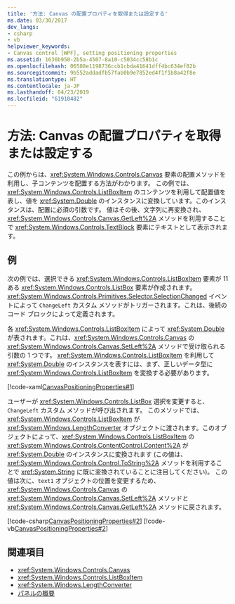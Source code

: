 ```yaml
---
title: '方法: Canvas の配置プロパティを取得または設定する'
ms.date: 03/30/2017
dev_langs:
- csharp
- vb
helpviewer_keywords:
- Canvas control [WPF], setting positioning properties
ms.assetid: 1636b950-2b5a-4507-8a10-c5034cc58b1c
ms.openlocfilehash: 06508e1198736ccb1cbda41641dff4bc634ef82b
ms.sourcegitcommit: 9b552addadfb57fab0b9e7852ed4f1f1b8a42f8e
ms.translationtype: HT
ms.contentlocale: ja-JP
ms.lasthandoff: 04/23/2019
ms.locfileid: "61910482"
---
```

# <a name="how-to-get-or-set-canvas-positioning-properties"></a>方法: Canvas の配置プロパティを取得または設定する
この例からは、<xref:System.Windows.Controls.Canvas> 要素の配置メソッドを利用し、子コンテンツを配置する方法がわかります。 この例では、<xref:System.Windows.Controls.ListBoxItem> のコンテンツを利用して配置値を表し、値を <xref:System.Double> のインスタンスに変換しています。このインスタンスは、配置に必須の引数です。 値はその後、文字列に再変換され、<xref:System.Windows.Controls.Canvas.GetLeft%2A> メソッドを利用することで <xref:System.Windows.Controls.TextBlock> 要素にテキストとして表示されます。  
  
## <a name="example"></a>例  
 次の例では、選択できる <xref:System.Windows.Controls.ListBoxItem> 要素が 11 ある <xref:System.Windows.Controls.ListBox> 要素が作成されます。 <xref:System.Windows.Controls.Primitives.Selector.SelectionChanged> イベントによって `ChangeLeft` カスタム メソッドがトリガーされます。これは、後続のコード ブロックによって定義されます。  
  
 各 <xref:System.Windows.Controls.ListBoxItem> によって <xref:System.Double> が表されます。これは、<xref:System.Windows.Controls.Canvas> の <xref:System.Windows.Controls.Canvas.SetLeft%2A> メソッドで受け取られる引数の 1 つです。 <xref:System.Windows.Controls.ListBoxItem> を利用して <xref:System.Double> のインスタンスを表すには、まず、正しいデータ型に <xref:System.Windows.Controls.ListBoxItem> を変換する必要があります。  
  
 [!code-xaml[CanvasPositioningProperties#1](~/samples/snippets/csharp/VS_Snippets_Wpf/CanvasPositioningProperties/CSharp/Window1.xaml#1)]  
  
 ユーザーが <xref:System.Windows.Controls.ListBox> 選択を変更すると、`ChangeLeft` カスタム メソッドが呼び出されます。 このメソッドでは、<xref:System.Windows.Controls.ListBoxItem> が <xref:System.Windows.LengthConverter> オブジェクトに渡されます。このオブジェクトによって、<xref:System.Windows.Controls.ListBoxItem> の <xref:System.Windows.Controls.ContentControl.Content%2A> が <xref:System.Double> のインスタンスに変換されます (この値は、<xref:System.Windows.Controls.Control.ToString%2A> メソッドを利用することで <xref:System.String> に既に変換されていることに注目してください)。 この値は次に、`text1` オブジェクトの位置を変更するため、<xref:System.Windows.Controls.Canvas> の <xref:System.Windows.Controls.Canvas.SetLeft%2A> メソッドと <xref:System.Windows.Controls.Canvas.GetLeft%2A> メソッドに戻されます。  
  
 [!code-csharp[CanvasPositioningProperties#2](~/samples/snippets/csharp/VS_Snippets_Wpf/CanvasPositioningProperties/CSharp/Window1.xaml.cs#2)]
 [!code-vb[CanvasPositioningProperties#2](~/samples/snippets/visualbasic/VS_Snippets_Wpf/CanvasPositioningProperties/VisualBasic/Window1.xaml.vb#2)]  
  
## <a name="see-also"></a>関連項目

- <xref:System.Windows.Controls.Canvas>
- <xref:System.Windows.Controls.ListBoxItem>
- <xref:System.Windows.LengthConverter>
- [パネルの概要](panels-overview.md)
